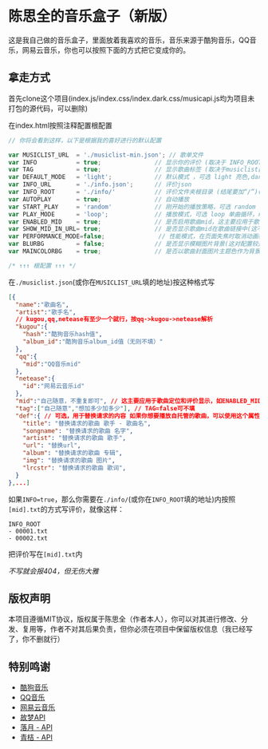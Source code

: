 # 陈思全的音乐盒子（新版）

这是我自己做的音乐盒子，里面放着我喜欢的音乐，音乐来源于酷狗音乐，QQ音乐，网易云音乐，你也可以按照下面的方式把它变成你的。

## 拿走方式

首先clone这个项目(index.js/index.css/index.dark.css/musicapi.js均为项目未打包的源代码，可以删除)

在index.html按照注释配置根配置

```javascript
// 你将会看到这样，以下是根据我的喜好进行的默认配置

var MUSICLIST_URL  = './musiclist-min.json'; // 歌单文件
var INFO           = true;               // 显示你的评价 (取决于 INFO_ROOT/[mid].txt)
var TAG            = true;               // 显示歌曲标签 (取决于musiclist[i].tag)
var DEFAULT_MODE   = 'light';            // 默认模式 ，可选 light 亮色,dark 暗色
var INFO_URL       = './info.json';      // 评价json
var INFO_ROOT      = './info/'           // 评价文件夹根目录 (结尾要加“/”)(在INFO=true且INFO_URL=null时生效)
var AUTOPLAY       = true;               // 自动播放
var START_PLAY     = 'random'            // 刚开始的播放策略，可选 random 随机播放，first 第一首播放
var PLAY_MODE      = 'loop';             // 播放模式，可选 loop 单曲循环，random 随机播放，order 顺序播放
var ENABLED_MID    = true;               // 是否启用歌曲mid，这主要应用于歌曲定位和评价显示
var SHOW_MID_IN_URL= true;               // 是否显示歌曲mid在歌曲链接中(这不会导致历史记录堆积)
var PERFORMANCE_MODE=false;               // 性能模式，在页面失焦时取消动画和歌词更新和时间更新(针对一些配置较差的电脑进行后台播放)
var BLURBG         = false;              // 是否显示模糊图片背景(这对配置较差的电脑是个挑战)
var MAINCOLORBG    = true;               // 是否以歌曲封面图片主题色作为背景(BLURBG=true时无效)

/* ↑↑↑ 根配置 ↑↑↑ */
```

在`./musiclist.json`(或你在`MUSICLIST_URL`填的地址)按这种格式写

```json
[{
  "name":"歌曲名",
  "artist":"歌手名",
  // kugou,qq,netease有至少一个就行，按qq->kugou->netease解析
  "kugou":{
    "hash":"酷狗音乐hash值",
    "album_id":"酷狗音乐album_id值（无则不填）"
  },
  "qq":{
    "mid":"QQ音乐mid"
  },
  "netease":{
    "id":"网易云音乐id"
  },
  "mid":"自己随意，不重复即可", // 这主要应用于歌曲定位和评价显示，如ENABLED_MID=false,可不填
  "tag":["自己随意","想加多少加多少"], // TAG=false可不填 
  "def":{ // 可选，用于替换请求的内容 如果你想要播放自托管的歌曲，可以使用这个属性，kugou,qq,netease不填
    "title": "替换请求的歌曲 歌手 - 歌曲名",
    "songname": "替换请求的歌曲 名字",
    "artist": "替换请求的歌曲 歌手",
    "url": "替换url",
    "album": "替换请求的歌曲 专辑",
    "img": "替换请求的歌曲 图片",
    "lrcstr": "替换请求的歌曲 歌词",
  }
},...]
```

如果`INFO=true`，那么你需要在`./info/`(或你在`INFO_ROOT`填的地址)内按照`[mid].txt`的方式写评价，就像这样：

```
INFO_ROOT
- 00001.txt 
- 00002.txt
```

把评价写在`[mid].txt`内

_不写就会报404，但无伤大雅_

## 版权声明

本项目遵循MIT协议，版权属于陈思全（作者本人），你可以对其进行修改、分发、复用等，作者不对其后果负责，但你必须在项目中保留版权信息（我已经写了，你不删就行）

## 特别鸣谢

- [酷狗音乐](https://kugou.com/)
- [QQ音乐](https://y.qq.com/)
- [网易云音乐](https://music.163.com/)
- [故梦API](https://api.gmya.net)
- [落月 - API](https://api.vkeys.cn/)
- [青桔 - API](https://api.qjqq.cn/)

